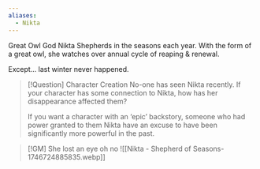 ```yaml
---
aliases:
  - Nikta
---
```

Great Owl God Nikta Shepherds in the seasons each year. With the form of a great owl, she watches over annual cycle of reaping & renewal.

Except… last winter never happened. 

> [!Question] Character Creation
> No-one has seen Nikta recently. If your character has some connection to Nikta, how has her disappearance affected them?
> 
> If you want a character with an ‘epic’ backstory, someone who had power granted to them Nikta have an excuse to have been significantly more powerful in the past.

> [!GM] She lost an eye oh no
> ![[Nikta - Shepherd of Seasons-1746724885835.webp]]
